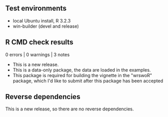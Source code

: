 ## Test environments
* local Ubuntu install, R 3.2.3
* win-builder (devel and release)

## R CMD check results

0 errors | 0 warnings | 3 notes

* This is a new release.
* This is a data-only package, the data are loaded in the examples.
* This package is required for building the vignette in the "wrswoR" package,
  which I'd like to submit after this package has been accepted

## Reverse dependencies

This is a new release, so there are no reverse dependencies.
